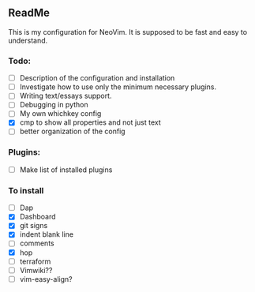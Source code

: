 ## ReadMe

This is my configuration for NeoVim. It is supposed to be fast and easy to understand.

### Todo:
- [ ] Description of the configuration and installation
- [ ] Investigate how to use only the minimum necessary plugins.
- [ ] Writing text/essays support.
- [ ] Debugging in python
- [ ] My own whichkey config
- [X] cmp to show all properties and not just text
- [ ] better organization of the config

### Plugins:
- [ ] Make list of installed plugins

### To install 
- [ ] Dap
- [x] Dashboard
- [x] git signs
- [x] indent blank line
- [ ] comments
- [x] hop
- [ ] terraform
- [ ] Vimwiki??
- [ ] vim-easy-align?

